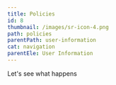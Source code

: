 ```yaml
---
title: Policies
id: 8
thumbnail: /images/sr-icon-4.png
path: policies
parentPath: user-information
cat: navigation
parentEle: User Information
---
```

Let's see what happens
